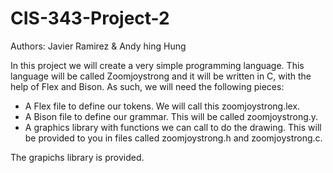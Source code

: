 # CIS-343-Project-2

Authors: Javier Ramirez & Andy hing Hung

In this project we will create a very simple programming language. This language will be called Zoomjoystrong and it will be written in C, with the help of Flex and Bison. As such, we will need the following pieces:

  - A Flex file to define our tokens. We will call this zoomjoystrong.lex.
  - A Bison file to define our grammar. This will be called zoomjoystrong.y.
  - A graphics library with functions we can call to do the drawing. This will be provided to you in files called zoomjoystrong.h and zoomjoystrong.c.

The grapichs library is provided.
